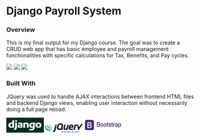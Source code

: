 # Django Payroll System

### Overview
This is my final output for my Django course. The goal was to create a CRUD web app that has basic employee and payroll management functionalities with specific calculations for Tax, Benefits, and Pay cycles.

![][1]
![][2]
![][3]

[1]: img/PayrollDemo1.png
[2]: img/PayrollDemo2.png
[3]: img/PayrollDemo3.png

### Built With
JQuery was used to handle AJAX interactions between frontend HTML files and backend Django views, enabling user interaction without necessarily doing a full page reload.

<img src="img/django.png" alt="drawing" height="40" width="100"/>

<img src="img/jquery.png" alt="drawing" height="25" width="100"/>

<img src="img/bootstrap.png" alt="drawing" height="40" width="100"/>

